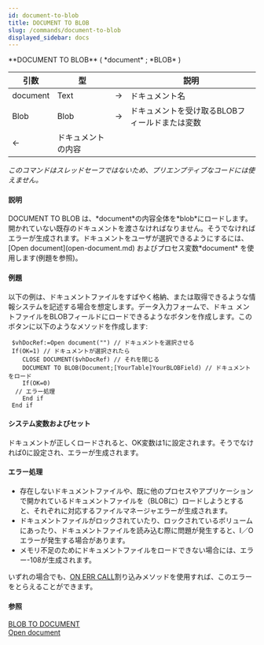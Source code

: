 ```yaml
---
id: document-to-blob
title: DOCUMENT TO BLOB
slug: /commands/document-to-blob
displayed_sidebar: docs
---
```


<!--REF #_command_.DOCUMENT TO BLOB.Syntax-->**DOCUMENT TO BLOB** ( *document* ; *BLOB* )<!-- END REF-->
<!--REF #_command_.DOCUMENT TO BLOB.Params-->
| 引数 | 型 |  | 説明 |
| --- | --- | --- | --- |
| document | Text | &#8594;  | ドキュメント名 |
| Blob | Blob | &#8594;  | ドキュメントを受け取るBLOBフィールドまたは変数 |
| &#8592; | ドキュメントの内容 |

<!-- END REF-->

*このコマンドはスレッドセーフではないため、プリエンプティブなコードには使えません。*


#### 説明 

<!--REF #_command_.DOCUMENT TO BLOB.Summary-->DOCUMENT TO BLOB は、*document*の内容全体を*blob*にロードします。<!-- END REF-->開かれていない既存のドキュメントを渡さなければなりません。そうでなければエラーが生成されます。ドキュメントをユーザが選択できるようにするには、[Open document](open-document.md) およびプロセス変数*document* を使用します(例題を参照)。

#### 例題 

以下の例は、ドキュメントファイルをすばやく格納、または取得できるような情報システムを記述する場合を想定します。データ入力フォームで、ドキュ メントファイルをBLOBフィールドにロードできるようなボタンを作成します。このボタンに以下のようなメソッドを作成します:

```4d
 $vhDocRef:=Open document("") // ドキュメントを選択させる
 If(OK=1) // ドキュメントが選択されたら
    CLOSE DOCUMENT($vhDocRef) // それを閉じる
    DOCUMENT TO BLOB(Document;[YourTable]YourBLOBField) // ドキュメントをロード
    If(OK=0)
  // エラー処理
    End if
 End if
```

#### システム変数およびセット 

ドキュメントが正しくロードされると、OK変数は1に設定されます。そうでなければ0に設定され、エラーが生成されます。

#### エラー処理 

* 存在しないドキュメントファイルや、既に他のプロセスやアプリケーションで開かれているドキュメントファイルを（BLOBに）ロードしようとすると、それぞれに対応するファイルマネージャエラーが生成されます。
* ドキュメントファイルがロックされていたり、ロックされているボリュームにあったり、ドキュメントファイルを読み込む際に問題が発生すると、I／Oエラーが発生する場合があります。
* メモリ不足のためにドキュメントファイルをロードできない場合には、エラー-108が生成されます。

いずれの場合でも、[ON ERR CALL](on-err-call.md "ON ERR CALL")割り込みメソッドを使用すれば、このエラーをとらえることができます。

#### 参照 

[BLOB TO DOCUMENT](blob-to-document.md)  
[Open document](open-document.md)  